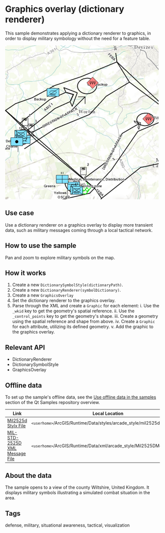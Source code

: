 # Graphics overlay (dictionary renderer)

This sample demonstrates applying a dictionary renderer to graphics, in order to display military symbology without the need for a feature table.

![](screenshot.png)

## Use case

Use a dictionary renderer on a graphics overlay to display more transient data, such as military messages coming through a local tactical network.

## How to use the sample

Pan and zoom to explore military symbols on the map.

## How it works

1. Create a new `DictionarySymbolStyle(dictionaryPath)`.
2. Create a new `DictionaryRenderer(symbolDictionary)`.
3. Create a new `GraphicsOverlay`
4. Set the  dictionary renderer to the graphics overlay.
5. Parse through the XML and create a `Graphic` for each element:
  i. Use the `_wkid` key to get the geometry's spatial reference.
  ii. Use the `_control_points` key to get the geometry's shape.
  iii. Create a geometry using the spatial reference and shape from above.
  iv. Create a `Graphic` for each attribute, utilizing its defined geometry.
  v. Add the graphic to the graphics overlay.

## Relevant API

* DictionaryRenderer
* DictionarySymbolStyle
* GraphicsOverlay

## Offline data

To set up the sample's offline data, see the [Use offline data in the samples](https://github.com/Esri/arcgis-runtime-samples-qt#use-offline-data-in-the-samples) section of the Qt Samples repository overview.

Link | Local Location
---------|-------|
|[Mil2525d Stylx File](https://www.arcgis.com/home/item.html?id=44b781991d194dd8bc423e642c1932c5)| `<userhome>`/ArcGIS/Runtime/Data/styles/arcade_style/mil2525d.stylx |
|[MIL-STD-2525D XML Message File](https://arcgisruntime.maps.arcgis.com/home/item.html?id=8776cfc26eed4485a03de6316826384c)| `<userhome>`/ArcGIS/Runtime/Data/xml/arcade_style/Mil2525DMessages.xml |

## About the data

The sample opens to a view of the county Wiltshire, United Kingdom. It displays military symbols illustrating a simulated combat situation in the area.

## Tags

defense, military, situational awareness, tactical, visualization

